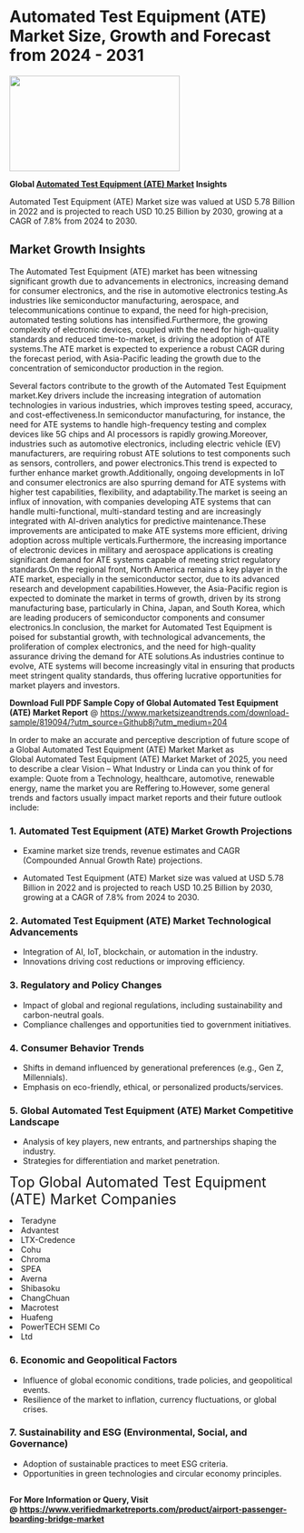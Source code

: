 <H1>Automated Test Equipment (ATE) Market Size, Growth and Forecast from 2024 - 2031</H1><img class="aligncenter size-medium wp-image-584254" src="https://thirdeyenews.in/wp-content/uploads/2024/09/Global-Market-Research-300x168.jpeg" alt="" width="300" height="168" /><p><strong>Global&nbsp;<a href="https://www.marketsizeandtrends.com/download-sample/819094/?utm_source=Github8j?utm_medium=204">Automated Test Equipment (ATE) Market</a> Insights</strong></p><p>Automated Test Equipment (ATE) Market size was valued at USD 5.78 Billion in 2022 and is projected to reach USD 10.25 Billion by 2030, growing at a CAGR of 7.8% from 2024 to 2030.</p><p><h2>Market Growth Insights</h2> <p>The Automated Test Equipment (ATE) market has been witnessing significant growth due to advancements in electronics, increasing demand for consumer electronics, and the rise in automotive electronics testing.As industries like semiconductor manufacturing, aerospace, and telecommunications continue to expand, the need for high-precision, automated testing solutions has intensified.Furthermore, the growing complexity of electronic devices, coupled with the need for high-quality standards and reduced time-to-market, is driving the adoption of ATE systems.The ATE market is expected to experience a robust CAGR during the forecast period, with Asia-Pacific leading the growth due to the concentration of semiconductor production in the region.</p> <p>Several factors contribute to the growth of the Automated Test Equipment market.Key drivers include the increasing integration of automation technologies in various industries, which improves testing speed, accuracy, and cost-effectiveness.In semiconductor manufacturing, for instance, the need for ATE systems to handle high-frequency testing and complex devices like 5G chips and AI processors is rapidly growing.Moreover, industries such as automotive electronics, including electric vehicle (EV) manufacturers, are requiring robust ATE solutions to test components such as sensors, controllers, and power electronics.This trend is expected to further enhance market growth.Additionally, ongoing developments in IoT and consumer electronics are also spurring demand for ATE systems with higher test capabilities, flexibility, and adaptability.The market is seeing an influx of innovation, with companies developing ATE systems that can handle multi-functional, multi-standard testing and are increasingly integrated with AI-driven analytics for predictive maintenance.These improvements are anticipated to make ATE systems more efficient, driving adoption across multiple verticals.Furthermore, the increasing importance of electronic devices in military and aerospace applications is creating significant demand for ATE systems capable of meeting strict regulatory standards.On the regional front, North America remains a key player in the ATE market, especially in the semiconductor sector, due to its advanced research and development capabilities.However, the Asia-Pacific region is expected to dominate the market in terms of growth, driven by its strong manufacturing base, particularly in China, Japan, and South Korea, which are leading producers of semiconductor components and consumer electronics.In conclusion, the market for Automated Test Equipment is poised for substantial growth, with technological advancements, the proliferation of complex electronics, and the need for high-quality assurance driving the demand for ATE solutions.As industries continue to evolve, ATE systems will become increasingly vital in ensuring that products meet stringent quality standards, thus offering lucrative opportunities for market players and investors.<p><span class=""><strong>Download Full PDF Sample Copy of Global Automated Test Equipment (ATE) Market Report</strong> @ <a href="https://www.marketsizeandtrends.com/download-sample/819094/?utm_source=Github8j?utm_medium=204" target="_blank">https://www.marketsizeandtrends.com/download-sample/819094/?utm_source=Github8j?utm_medium=204</a></span></p><p>In order to make an accurate and perceptive description of future scope of a Global&nbsp;Automated Test Equipment (ATE) Market Market as Global&nbsp;Automated Test Equipment (ATE) Market Market of 2025, you need to describe a clear Vision &ndash; What Industry or Linda can you think of for example: Quote from a Technology, healthcare, automotive, renewable energy, name the market you are Reffering to.However, some general trends and factors usually impact market reports and their future outlook include:</p><h3>1.&nbsp;<strong>Automated Test Equipment (ATE) Market Growth Projections</strong></h3><ul><li>Examine market size trends, revenue estimates and CAGR (Compounded Annual Growth Rate) projections.</li><li><p>Automated Test Equipment (ATE) Market size was valued at USD 5.78 Billion in 2022 and is projected to reach USD 10.25 Billion by 2030, growing at a CAGR of 7.8% from 2024 to 2030.</p></li></ul><h3>2.&nbsp;<strong>Automated Test Equipment (ATE) Market Technological Advancements</strong></h3><ul><li>Integration of AI, IoT, blockchain, or automation in the industry.</li><li>Innovations driving cost reductions or improving efficiency.</li></ul><h3>3.&nbsp;<strong>Regulatory and Policy Changes</strong></h3><ul><li>Impact of global and regional regulations, including sustainability and carbon-neutral goals.</li><li>Compliance challenges and opportunities tied to government initiatives.</li></ul><h3>4.&nbsp;<strong>Consumer Behavior Trends</strong></h3><ul><li>Shifts in demand influenced by generational preferences (e.g., Gen Z, Millennials).</li><li>Emphasis on eco-friendly, ethical, or personalized products/services.</li></ul><h3>5.&nbsp;<strong>Global Automated Test Equipment (ATE) Market Competitive Landscape</strong></h3><ul><li>Analysis of key players, new entrants, and partnerships shaping the industry.</li><li>Strategies for differentiation and market penetration.</li></ul><p data-pm-slice="1 1 []"><span style="color: inherit; font-family: inherit; font-size: 25px;">Top Global Automated Test Equipment (ATE) Market Companies</span></p><div class="" data-test-id=""><p><li>Teradyne</li><li> Advantest</li><li> LTX-Credence</li><li> Cohu</li><li> Chroma</li><li> SPEA</li><li> Averna</li><li> Shibasoku</li><li> ChangChuan</li><li> Macrotest</li><li> Huafeng</li><li> PowerTECH SEMI Co</li><li> Ltd</li></p></div><h3>6.&nbsp;<strong>Economic and Geopolitical Factors</strong></h3><ul><li>Influence of global economic conditions, trade policies, and geopolitical events.</li><li>Resilience of the market to inflation, currency fluctuations, or global crises.</li></ul><h3>7.&nbsp;<strong>Sustainability and ESG (Environmental, Social, and Governance)</strong></h3><ul><li>Adoption of sustainable practices to meet ESG criteria.</li><li>Opportunities in green technologies and circular economy principles.</li></ul><h2><strong style="font-size: 14px;">For More Information or Query, Visit @&nbsp;</strong><a style="background-color: #ffffff; font-size: 14px;" href="https://www.marketsizeandtrends.com/report/automated-test-equipment-ate-market/" target="_blank">https://www.verifiedmarketreports.com/product/airport-passenger-boarding-bridge-market</a></h2>